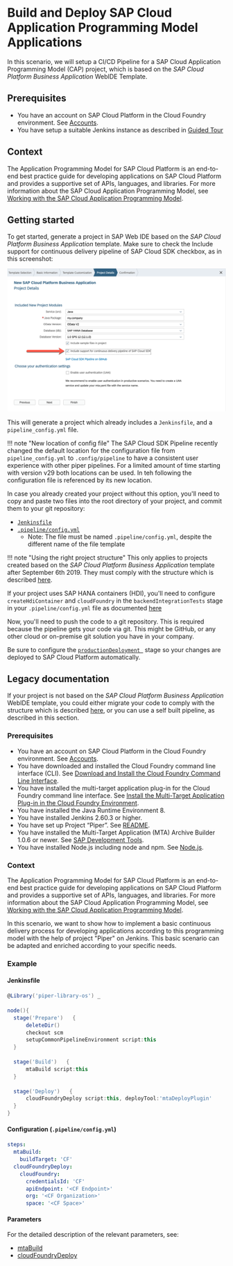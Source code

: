 # Build and Deploy SAP Cloud Application Programming Model Applications

In this scenario, we will setup a CI/CD Pipeline for a SAP Cloud Application Programming Model (CAP) project, which is based on the _SAP Cloud Platform Business Application_ WebIDE Template.

## Prerequisites

* You have an account on SAP Cloud Platform in the Cloud Foundry environment. See [Accounts](https://help.sap.com/viewer/65de2977205c403bbc107264b8eccf4b/Cloud/en-US/8ed4a705efa0431b910056c0acdbf377.html).
* You have setup a suitable Jenkins instance as described in [Guided Tour](../guidedtour.md)

## Context

The Application Programming Model for SAP Cloud Platform is an end-to-end best practice guide for developing applications on SAP Cloud Platform and provides a supportive set of APIs, languages, and libraries.
For more information about the SAP Cloud Application Programming Model, see [Working with the SAP Cloud Application Programming Model](https://help.sap.com/viewer/65de2977205c403bbc107264b8eccf4b/Cloud/en-US/00823f91779d4d42aa29a498e0535cdf.html).

## Getting started

To get started, generate a project in SAP Web IDE based on the _SAP Cloud Platform Business Application_ template.
Make sure to check the Include support for continuous delivery pipeline of SAP Cloud SDK checkbox, as in this screenshot:

![WebIDE project wizard](../images/webide-pipeline-template.png)

This will generate a project which already includes a `Jenkinsfile`, and a `pipeline_config.yml` file.

!!! note "New location of config file"
    The SAP Cloud SDK Pipeline recently changed the default location for the configuration file from `pipeline_config.yml` to `.config/pipeline` to have a consistent user experience with other piper pipelines. 
    For a limited amount of time starting with version v29 both locations can be used. 
    In teh following the configuration file is referenced by its new location.


In case you already created your project without this option, you'll need to copy and paste two files into the root directory of your project, and commit them to your git repository:

* [`Jenkinsfile`](https://github.com/SAP/cloud-s4-sdk-pipeline/blob/master/archetype-resources/Jenkinsfile)
* [`.pipeline/config.yml`](https://github.com/SAP/cloud-s4-sdk-pipeline/blob/master/archetype-resources/cf-pipeline_config.yml)
    * Note: The file must be named `.pipeline/config.yml`, despite the different name of the file template

!!! note "Using the right project structure"
    This only applies to projects created based on the _SAP Cloud Platform Business Application_ template after September 6th 2019. They must comply with the structure which is described [here](https://github.com/SAP/cloud-s4-sdk-pipeline/blob/master/doc/pipeline/build-tools.md#sap-cloud-application-programming-model--mta).

If your project uses SAP HANA containers (HDI), you'll need to configure `createHdiContainer` and `cloudFoundry` in the `backendIntegrationTests` stage in your `.pipeline/config.yml` file as documented [here](https://github.com/SAP/cloud-s4-sdk-pipeline/blob/master/configuration.md#backendintegrationtests)

Now, you'll need to push the code to a git repository.
This is required because the pipeline gets your code via git.
This might be GitHub, or any other cloud or on-premise git solution you have in your company.

Be sure to configure the [`productionDeployment `](https://github.com/SAP/cloud-s4-sdk-pipeline/blob/master/configuration.md#productiondeployment) stage so your changes are deployed to SAP Cloud Platform automatically.

## Legacy documentation

If your project is not based on the _SAP Cloud Platform Business Application_ WebIDE template, you could either migrate your code to comply with the structure which is described [here](https://github.com/SAP/cloud-s4-sdk-pipeline/blob/master/doc/pipeline/build-tools.md#sap-cloud-application-programming-model--mta), or you can use a self built pipeline, as described in this section.

### Prerequisites

* You have an account on SAP Cloud Platform in the Cloud Foundry environment. See [Accounts](https://help.sap.com/viewer/65de2977205c403bbc107264b8eccf4b/Cloud/en-US/8ed4a705efa0431b910056c0acdbf377.html).
* You have downloaded and installed the Cloud Foundry command line interface (CLI). See [Download and Install the Cloud Foundry Command Line Interface](https://help.sap.com/viewer/65de2977205c403bbc107264b8eccf4b/Cloud/en-US/afc3f643ec6942a283daad6cdf1b4936.html).
* You have installed the multi-target application plug-in for the Cloud Foundry command line interface. See [Install the Multi-Target Application Plug-in in the Cloud Foundry Environment](https://help.sap.com/viewer/65de2977205c403bbc107264b8eccf4b/Cloud/en-US/27f3af39c2584d4ea8c15ba8c282fd75.html).
* You have installed the Java Runtime Environment 8.
* You have installed Jenkins 2.60.3 or higher.
* You have set up Project “Piper”. See [README](https://github.com/SAP/jenkins-library/blob/master/README.md).
* You have installed the Multi-Target Application (MTA) Archive Builder 1.0.6 or newer. See [SAP Development Tools](https://tools.hana.ondemand.com/#cloud).
* You have installed Node.js including node and npm. See [Node.js](https://nodejs.org/en/download/).

### Context

The Application Programming Model for SAP Cloud Platform is an end-to-end best practice guide for developing applications on SAP Cloud Platform and provides a supportive set of APIs, languages, and libraries. For more information about the SAP Cloud Application Programming Model, see [Working with the SAP Cloud Application Programming Model](https://help.sap.com/viewer/65de2977205c403bbc107264b8eccf4b/Cloud/en-US/00823f91779d4d42aa29a498e0535cdf.html).

In this scenario, we want to show how to implement a basic continuous delivery process for developing applications according to this programming model with the help of project "Piper" on Jenkins. This basic scenario can be adapted and enriched according to your specific needs.

### Example

#### Jenkinsfile

```groovy
@Library('piper-library-os') _

node(){
  stage('Prepare')   {
      deleteDir()
      checkout scm
      setupCommonPipelineEnvironment script:this
  }

  stage('Build')   {
      mtaBuild script:this
  }

  stage('Deploy')   {
      cloudFoundryDeploy script:this, deployTool:'mtaDeployPlugin'
  }
}
```

#### Configuration (`.pipeline/config.yml`)

```yaml
steps:
  mtaBuild:
    buildTarget: 'CF'
  cloudFoundryDeploy:
    cloudFoundry:
      credentialsId: 'CF'
      apiEndpoint: '<CF Endpoint>'
      org: '<CF Organization>'
      space: '<CF Space>'
```

#### Parameters

For the detailed description of the relevant parameters, see:

* [mtaBuild](../steps/mtaBuild.md)
* [cloudFoundryDeploy](../steps/cloudFoundryDeploy.md)

